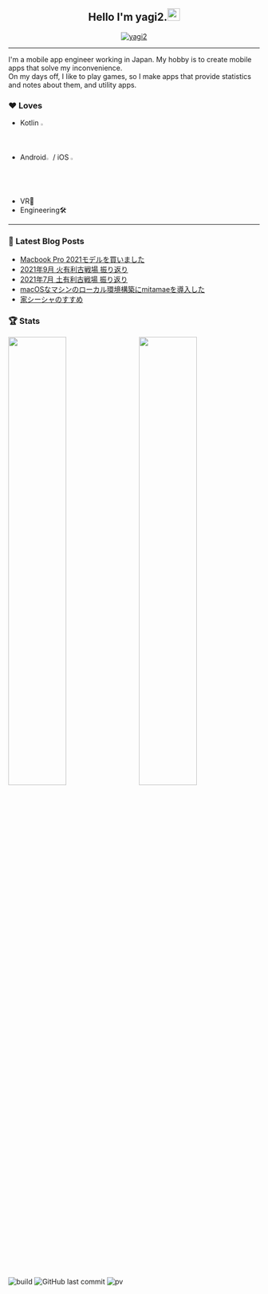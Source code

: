<h2 align="center">Hello I'm yagi2.<a href="https://www.gautamkrishnar.com/"><img src="https://media.giphy.com/media/hvRJCLFzcasrR4ia7z/giphy.gif" width="25px"></a></h2>
<p align="center">
  <a href="https://twitter.com/yaginier">
    <img src="https://img.shields.io/twitter/follow/yaginier?style=social" alt="yagi2" />
  </a>
</p>

-----

I'm a mobile app engineer working in Japan. My hobby is to create mobile apps that solve my inconvenience.  
On my days off, I like to play games, so I make apps that provide statistics and notes about them, and utility apps.

### ♥ Loves
- Kotlin <img src="https://upload.wikimedia.org/wikipedia/commons/thumb/7/74/Kotlin_Icon.png/600px-Kotlin_Icon.png" width="1.5%" />
- Android<img src="https://developer.android.com/images/brand/Android_Robot.png" width="2%" /> / iOS <img src="https://upload.wikimedia.org/wikipedia/commons/thumb/f/fa/Apple_logo_black.svg/505px-Apple_logo_black.svg.png" width="2%" />
- VR🥽
- Engineering🛠️

-----

### 📝 Latest Blog Posts
<!-- BLOG-POST-LIST:START -->
- [Macbook Pro 2021モデルを買いました](https://blog.yagi2.dev/2021/11/27/macbook-pro-2021-m1-pro/?utm_source=rss&utm_medium=rss&utm_campaign=macbook-pro-2021-m1-pro)
- [2021年9月 火有利古戦場 振り返り](https://blog.yagi2.dev/2021/11/21/grbr-gw-202109/?utm_source=rss&utm_medium=rss&utm_campaign=grbr-gw-202109)
- [2021年7月 土有利古戦場 振り返り](https://blog.yagi2.dev/2021/09/06/grbr-gw-202107/?utm_source=rss&utm_medium=rss&utm_campaign=grbr-gw-202107)
- [macOSなマシンのローカル環境構築にmitamaeを導入した](https://blog.yagi2.dev/2021/09/05/macos-local-mitamae/?utm_source=rss&utm_medium=rss&utm_campaign=macos-local-mitamae)
- [家シーシャのすすめ](https://blog.yagi2.dev/2021/08/21/%e5%ae%b6%e3%82%b7%e3%83%bc%e3%82%b7%e3%83%a3%e3%81%ae%e3%81%99%e3%81%99%e3%82%81/?utm_source=rss&utm_medium=rss&utm_campaign=%25e5%25ae%25b6%25e3%2582%25b7%25e3%2583%25bc%25e3%2582%25b7%25e3%2583%25a3%25e3%2581%25ae%25e3%2581%2599%25e3%2581%2599%25e3%2582%2581)
<!-- BLOG-POST-LIST:END -->
  
### 🏆 Stats
<img src="https://github-readme-stats.vercel.app/api?username=yagi2&show_icons=true&hide_border=true&theme=tokyonight" width="48%" align="right" >
<img src="https://github-readme-streak-stats.herokuapp.com/?user=yagi2&theme=tokyonight" width="48%" >

![build](https://github.com/yagi2/yagi2/actions/workflows/blog-post-workflow.yml/badge.svg)
![GitHub last commit](https://img.shields.io/github/last-commit/yagi2/yagi2)
![pv](https://pageview.vercel.app/?github_user=yagi2)

